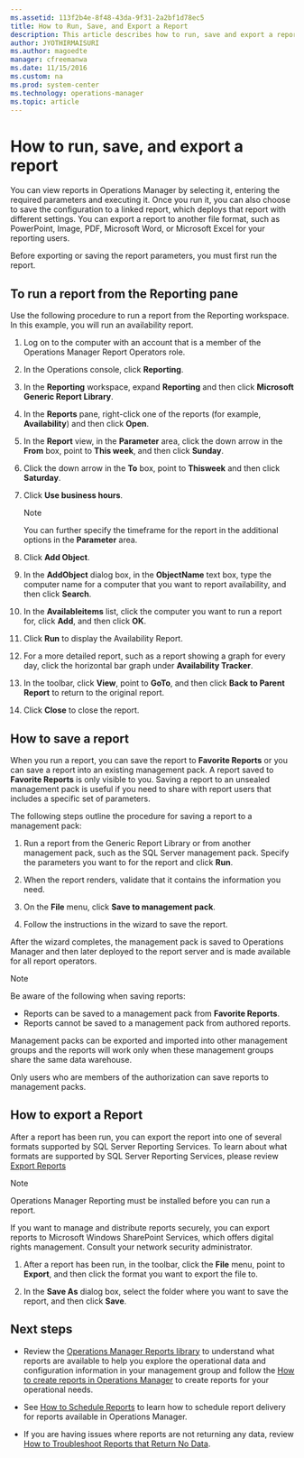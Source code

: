 ```yaml
---
ms.assetid: 113f2b4e-8f48-43da-9f31-2a2bf1d78ec5
title: How to Run, Save, and Export a Report
description: This article describes how to run, save and export a report in Operations Manager 2016.
author: JYOTHIRMAISURI
ms.author: magoedte
manager: cfreemanwa
ms.date: 11/15/2016
ms.custom: na
ms.prod: system-center
ms.technology: operations-manager
ms.topic: article
---
```


# How to run, save, and export a report

You can view reports in Operations Manager by selecting it, entering the required parameters and executing it.  Once you run it, you can also choose to save the configuration to a linked report, which deploys that report with different settings.  You can export a report to another file format, such as PowerPoint, Image, PDF, Microsoft Word, or Microsoft Excel for your reporting users.  

Before exporting or saving the report parameters, you must first run the report.


## To run a report from the Reporting pane  

Use the following procedure to run a report from the Reporting workspace. In this example, you will run an availability report.  
  
1.  Log on to the computer with an account that is a member of the Operations Manager Report Operators role.  
  
2.  In the Operations console, click **Reporting**.  
  
3.  In the **Reporting** workspace, expand **Reporting** and then click **Microsoft Generic Report Library**.  
  
4.  In the **Reports** pane, right\-click one of the reports \(for example, **Availability**\) and then click **Open**.  
  
5.  In the **Report** view, in the **Parameter** area, click the down arrow in the **From** box, point to **This week**, and then click **Sunday**.  
  
6.  Click the down arrow in the **To** box, point to **Thisweek** and then click **Saturday**.  
  
7.  Click **Use business hours**.  
  
    > [!NOTE]  
    > You can further specify the timeframe for the report in the additional options in the **Parameter** area.  
  
8.  Click **Add Object**.  
  
9. In the **AddObject** dialog box, in the **ObjectName** text box, type the computer name for a computer that you want to report availability, and then click **Search**.  
  
10. In the **Availableitems** list, click the computer you want to run a report for, click **Add**, and then click **OK**.  
  
11. Click **Run** to display the Availability Report.  
  
12. For a more detailed report, such as a report showing a graph for every day, click the horizontal bar graph under **Availability Tracker**.  
  
13. In the toolbar, click **View**, point to **GoTo**, and then click **Back to Parent Report** to return to the original report.  
  
14. Click **Close** to close the report.  

## How to save a report   

When you run a report, you can save the report to **Favorite Reports** or you can save a report into an existing management pack. A report saved to **Favorite Reports** is only visible to you. Saving a report to an unsealed management pack is useful if you need to share with report users that includes a specific set of parameters.  
  
The following steps outline the procedure for saving a report to a management pack:  
  
1.  Run a report from the Generic Report Library or from another management pack, such as the SQL Server management pack. Specify the parameters you want to for the report and click **Run**.  
  
2.  When the report renders, validate that it contains the information you need.  
  
3.  On the **File** menu, click **Save to management pack**.  
  
4.  Follow the instructions in the wizard to save the report.  
  
After the wizard completes, the management pack is saved to Operations Manager and then later deployed to the report server and is made available for all report operators.  
  
> [!NOTE]  
> Be aware of the following when saving reports:  
>   
> -   Reports can be saved to a management pack from **Favorite Reports**.  
> -   Reports cannot be saved to a management pack from authored reports.  
>   
> Management packs can be exported and imported into other management groups and the reports will work only when these management groups share the same data warehouse.  
>   
> Only users who are members of the  authorization can save reports to management packs.  


## How to export a Report

After a report has been run, you can export the report into one of several formats supported by SQL Server Reporting Services.  To learn about what formats are supported by SQL Server Reporting Services, please review [Export Reports](https://msdn.microsoft.com/library/dd239307.aspx)
  
> [!NOTE]  
> Operations Manager Reporting must be installed before you can run a report.  
  
If you want to manage and distribute reports securely, you can export reports to Microsoft Windows SharePoint Services, which offers digital rights management. Consult your network security administrator.  
  
1.  After a report has been run, in the toolbar, click the **File** menu, point to **Export**, and then click the format you want to export the file to.  
  
2.  In the **Save As** dialog box, select the folder where you want to save the report, and then click **Save**.  


## Next steps

- Review the [Operations Manager Reports library](~/scom/manage-reports-installed-during-setup.md) to understand what reports are available to help you explore the operational data and configuration information in your management group and follow the [How to create reports in Operations Manager](~/scom/manage-reports-create-reports.md) to create reports for your operational needs. 

- See [How to Schedule Reports](manage-reports-config-modify-schedules.md) to learn how to schedule report delivery for reports available in Operations Manager.  

- If you are having issues where reports are not returning any data, review [How to Troubleshoot Reports that Return No Data](https://support.microsoft.com/kb/2573329).


  
